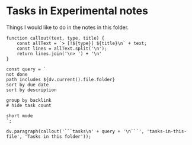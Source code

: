 # Tasks in Experimental notes

Things I would like to do in the notes in this folder.

```dataviewjs
function callout(text, type, title) {
    const allText = `> [!${type}] ${title}\n` + text;
    const lines = allText.split('\n');
    return lines.join('\n> ') + '\n'
}

const query = `
not done
path includes ${dv.current().file.folder}
sort by due date
sort by description

group by backlink
# hide task count

short mode
`;

dv.paragraph(callout('```tasks\n' + query + '\n```', 'tasks-in-this-file', 'Tasks in this folder'));
```
